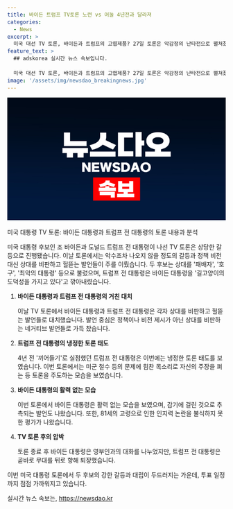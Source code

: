 ```yaml
---
title: 바이든 트럼프 TV토론 노련 vs 어눌 4년전과 달라져
categories:
  - News
excerpt: >
  미국 대선 TV 토론, 바이든과 트럼프의 고엽제품? 27일 토론은 악감정의 난타전으로 펼쳐졌다. 두 후보는 상대를 악플로 비난하며 특히 성추문 문제에 치중했다. 바이든은 트럼프를 범죄자로 언급하며 논란 부각, 트럼프는 바이든을 길고양이처럼 비하했다. 바이든은 감기로 인지력 논란도 불거졌고, TV토론에서 활력과 명확한 주장을 보여주지 못했다. 이에 비해 트럼프는 차분함을 보이며 발언 시간도 늘렸다. 이에 두 후보의 태도와 발언으로 고엽제품 논란이 재점화됐다.
feature_text: >
  ## adskorea 실시간 뉴스 속보입니다.

  미국 대선 TV 토론, 바이든과 트럼프의 고엽제품? 27일 토론은 악감정의 난타전으로 펼쳐졌다. 두 후보는 상대를 악플로 비난하며 특히 성추문 문제에 치중했다. 바이든은 트럼프를 범죄자로 언급하며 논란 부각, 트럼프는 바이든을 길고양이처럼 비하했다. 바이든은 감기로 인지력 논란도 불거졌고, TV토론에서 활력과 명확한 주장을 보여주지 못했다. 이에 비해 트럼프는 차분함을 보이며 발언 시간도 늘렸다. 이에 두 후보의 태도와 발언으로 고엽제품 논란이 재점화됐다.
image: '/assets/img/newsdao_breakingnews.jpg'
---
```


<p><img src="/assets/img/newsdao_breakingnews.jpg" alt="adskorea 속보" /></p>

<p>미국 대통령 TV 토론: 바이든 대통령과 트럼프 전 대통령의 토론 내용과 분석</p>

<p>미국 대통령 후보인 조 바이든과 도널드 트럼프 전 대통령이 나선 TV 토론은 상당한 갈등으로 진행됐습니다. 이날 토론에서는 악수조차 나오지 않을 정도의 갈등과 정책 비전 대신 상대를 비판하고 헐뜯는 발언들이 주를 이뤘습니다. 두 후보는 상대를 '패배자', '호구', '최악의 대통령' 등으로 불렀으며, 트럼프 전 대통령은 바이든 대통령을 '길고양이의 도덕성을 가지고 있다'고 깎아내렸습니다.</p>

<ol>
<li><p><strong>바이든 대통령과 트럼프 전 대통령의 거친 대치</strong></p>

<p>이날 TV 토론에서 바이든 대통령과 트럼프 전 대통령은 각자 상대를 비판하고 헐뜯는 발언들로 대치했습니다. 발언 중심은 정책이나 비전 제시가 아닌 상대를 비판하는 네거티브 발언들로 가득 찼습니다.</p></li>
<li><p><strong>트럼프 전 대통령의 냉정한 토론 태도</strong></p>

<p>4년 전 '끼어들기'로 실점했던 트럼프 전 대통령은 이번에는 냉정한 토론 태도를 보였습니다. 이번 토론에서는 미군 철수 등의 문제에 힘찬 목소리로 자신의 주장을 펴는 등 토론을 주도하는 모습을 보였습니다.</p></li>
<li><p><strong>바이든 대통령의 활력 없는 모습</strong></p>

<p>이번 토론에서 바이든 대통령은 활력 없는 모습을 보였으며, 감기에 걸린 것으로 추측되는 발언도 나왔습니다. 또한, 81세의 고령으로 인한 인지력 논란을 불식하지 못한 평가가 나왔습니다.</p></li>
<li><p><strong>TV 토론 후의 압박</strong></p>

<p>토론 종료 후 바이든 대통령은 영부인과의 대화를 나누었지만, 트럼프 전 대통령은 곧바로 무대를 뒤로 향해 퇴장했습니다.</p></li>
</ol>

<p>이번 미국 대통령 토론에서 두 후보의 강한 갈등과 대립이 두드러지는 가운데, 투표 일정까지 점점 가까워지고 있습니다.</p>
실시간 뉴스 속보는, <a href="https://newsdao.kr" rel="dofollow">https://newsdao.kr</a>


